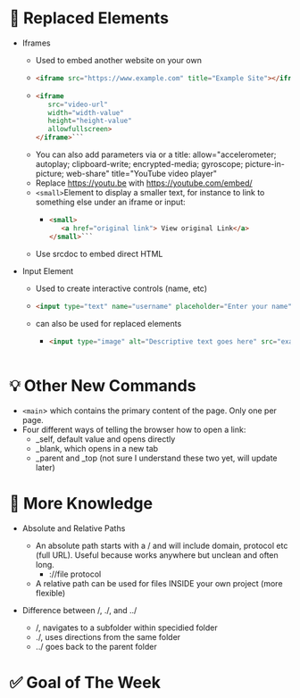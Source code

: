 # 🧑 Replaced Elements

* Iframes
    * Used to embed another website on your own
    * ```html
      <iframe src="https://www.example.com" title="Example Site"></iframe>```
    * ```html
      <iframe
         src="video-url"
         width="width-value"
         height="height-value"
         allowfullscreen>
      </iframe>```
    * You can also add parameters via or a title:
      allow="accelerometer; autoplay; clipboard-write; encrypted-media; gyroscope; picture-in-picture; web-share"
      title="YouTube video player"
    * Replace https://youtu.be with https://youtube.com/embed/
    * `<small>`Element to display a smaller text, for instance to link to something else under an iframe or input:
         * ```html
           <small>
              <a href="original link"> View original Link</a>
           </small>```
    * Use srcdoc to embed direct HTML
      
      
* Input Element
    * Used to create interactive controls (name, etc)
    * ```html
      <input type="text" name="username" placeholder="Enter your name">```
    * can also be used for replaced elements
         * ```html
           <input type="image" alt="Descriptive text goes here" src="example-img-url">```
 

# 💡 Other New Commands
   * `<main`> which contains the primary content of the page. Only one per page.
   * Four different ways of telling the browser how to open a link:
        * _self, default value and opens directly
        * _blank, which opens in a new tab
        * _parent and _top (not sure I understand these two yet, will update later)
    

# 🛜 More Knowledge

* Absolute and Relative Paths
     * An absolute path starts with a / and will include domain, protocol etc (full URL). Useful because works anywhere but unclean and often long.
          * ://file protocol
     * A relative path can be used for files INSIDE your own project (more flexible)
 
* Difference between /, ./, and ../
     * /, navigates to a subfolder within specidied folder
     * ./, uses directions from the same folder
     * ../ goes back to the parent folder



 

# ✅ Goal of The Week

